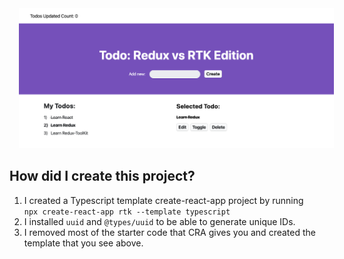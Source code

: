 <img src="image.png" alt="app" style="margin-left: 15px;" />

## How did I create this project?

1. I created a Typescript template create-react-app project by running <br />
   `npx create-react-app rtk --template typescript`
2. I installed `uuid` and `@types/uuid` to be able to generate unique IDs.
3. I removed most of the starter code that CRA gives you and created the template that you see above.
